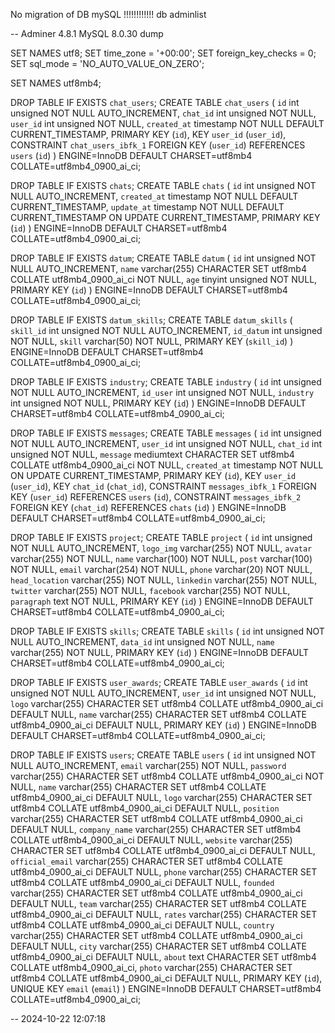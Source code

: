 No migration of DB mySQL !!!!!!!!!!!! db adminlist

-- Adminer 4.8.1 MySQL 8.0.30 dump

SET NAMES utf8;
SET time_zone = '+00:00';
SET foreign_key_checks = 0;
SET sql_mode = 'NO_AUTO_VALUE_ON_ZERO';

SET NAMES utf8mb4;

DROP TABLE IF EXISTS `chat_users`;
CREATE TABLE `chat_users` (
  `id` int unsigned NOT NULL AUTO_INCREMENT,
  `chat_id` int unsigned NOT NULL,
  `user_id` int unsigned NOT NULL,
  `created_at` timestamp NOT NULL DEFAULT CURRENT_TIMESTAMP,
  PRIMARY KEY (`id`),
  KEY `user_id` (`user_id`),
  CONSTRAINT `chat_users_ibfk_1` FOREIGN KEY (`user_id`) REFERENCES `users` (`id`)
) ENGINE=InnoDB DEFAULT CHARSET=utf8mb4 COLLATE=utf8mb4_0900_ai_ci;


DROP TABLE IF EXISTS `chats`;
CREATE TABLE `chats` (
  `id` int unsigned NOT NULL AUTO_INCREMENT,
  `created_at` timestamp NOT NULL DEFAULT CURRENT_TIMESTAMP,
  `update_at` timestamp NOT NULL DEFAULT CURRENT_TIMESTAMP ON UPDATE CURRENT_TIMESTAMP,
  PRIMARY KEY (`id`)
) ENGINE=InnoDB DEFAULT CHARSET=utf8mb4 COLLATE=utf8mb4_0900_ai_ci;


DROP TABLE IF EXISTS `datum`;
CREATE TABLE `datum` (
  `id` int unsigned NOT NULL AUTO_INCREMENT,
  `name` varchar(255) CHARACTER SET utf8mb4 COLLATE utf8mb4_0900_ai_ci NOT NULL,
  `age` tinyint unsigned NOT NULL,
  PRIMARY KEY (`id`)
) ENGINE=InnoDB DEFAULT CHARSET=utf8mb4 COLLATE=utf8mb4_0900_ai_ci;


DROP TABLE IF EXISTS `datum_skills`;
CREATE TABLE `datum_skills` (
  `skill_id` int unsigned NOT NULL AUTO_INCREMENT,
  `id_datum` int unsigned NOT NULL,
  `skill` varchar(50) NOT NULL,
  PRIMARY KEY (`skill_id`)
) ENGINE=InnoDB DEFAULT CHARSET=utf8mb4 COLLATE=utf8mb4_0900_ai_ci;


DROP TABLE IF EXISTS `industry`;
CREATE TABLE `industry` (
  `id` int unsigned NOT NULL AUTO_INCREMENT,
  `id_user` int unsigned NOT NULL,
  `industry` int unsigned NOT NULL,
  PRIMARY KEY (`id`)
) ENGINE=InnoDB DEFAULT CHARSET=utf8mb4 COLLATE=utf8mb4_0900_ai_ci;


DROP TABLE IF EXISTS `messages`;
CREATE TABLE `messages` (
  `id` int unsigned NOT NULL AUTO_INCREMENT,
  `user_id` int unsigned NOT NULL,
  `chat_id` int unsigned NOT NULL,
  `message` mediumtext CHARACTER SET utf8mb4 COLLATE utf8mb4_0900_ai_ci NOT NULL,
  `created_at` timestamp NOT NULL ON UPDATE CURRENT_TIMESTAMP,
  PRIMARY KEY (`id`),
  KEY `user_id` (`user_id`),
  KEY `chat_id` (`chat_id`),
  CONSTRAINT `messages_ibfk_1` FOREIGN KEY (`user_id`) REFERENCES `users` (`id`),
  CONSTRAINT `messages_ibfk_2` FOREIGN KEY (`chat_id`) REFERENCES `chats` (`id`)
) ENGINE=InnoDB DEFAULT CHARSET=utf8mb4 COLLATE=utf8mb4_0900_ai_ci;


DROP TABLE IF EXISTS `project`;
CREATE TABLE `project` (
  `id` int unsigned NOT NULL AUTO_INCREMENT,
  `logo_img` varchar(255) NOT NULL,
  `avatar` varchar(255) NOT NULL,
  `name` varchar(100) NOT NULL,
  `post` varchar(100) NOT NULL,
  `email` varchar(254) NOT NULL,
  `phone` varchar(20) NOT NULL,
  `head_location` varchar(255) NOT NULL,
  `linkedin` varchar(255) NOT NULL,
  `twitter` varchar(255) NOT NULL,
  `facebook` varchar(255) NOT NULL,
  `paragraph` text NOT NULL,
  PRIMARY KEY (`id`)
) ENGINE=InnoDB DEFAULT CHARSET=utf8mb4 COLLATE=utf8mb4_0900_ai_ci;


DROP TABLE IF EXISTS `skills`;
CREATE TABLE `skills` (
  `id` int unsigned NOT NULL AUTO_INCREMENT,
  `data_id` int unsigned NOT NULL,
  `name` varchar(255) NOT NULL,
  PRIMARY KEY (`id`)
) ENGINE=InnoDB DEFAULT CHARSET=utf8mb4 COLLATE=utf8mb4_0900_ai_ci;


DROP TABLE IF EXISTS `user_awards`;
CREATE TABLE `user_awards` (
  `id` int unsigned NOT NULL AUTO_INCREMENT,
  `user_id` int unsigned NOT NULL,
  `logo` varchar(255) CHARACTER SET utf8mb4 COLLATE utf8mb4_0900_ai_ci DEFAULT NULL,
  `name` varchar(255) CHARACTER SET utf8mb4 COLLATE utf8mb4_0900_ai_ci DEFAULT NULL,
  PRIMARY KEY (`id`)
) ENGINE=InnoDB DEFAULT CHARSET=utf8mb4 COLLATE=utf8mb4_0900_ai_ci;


DROP TABLE IF EXISTS `users`;
CREATE TABLE `users` (
  `id` int unsigned NOT NULL AUTO_INCREMENT,
  `email` varchar(255) NOT NULL,
  `password` varchar(255) CHARACTER SET utf8mb4 COLLATE utf8mb4_0900_ai_ci NOT NULL,
  `name` varchar(255) CHARACTER SET utf8mb4 COLLATE utf8mb4_0900_ai_ci DEFAULT NULL,
  `logo` varchar(255) CHARACTER SET utf8mb4 COLLATE utf8mb4_0900_ai_ci DEFAULT NULL,
  `position` varchar(255) CHARACTER SET utf8mb4 COLLATE utf8mb4_0900_ai_ci DEFAULT NULL,
  `company_name` varchar(255) CHARACTER SET utf8mb4 COLLATE utf8mb4_0900_ai_ci DEFAULT NULL,
  `website` varchar(255) CHARACTER SET utf8mb4 COLLATE utf8mb4_0900_ai_ci DEFAULT NULL,
  `official_email` varchar(255) CHARACTER SET utf8mb4 COLLATE utf8mb4_0900_ai_ci DEFAULT NULL,
  `phone` varchar(255) CHARACTER SET utf8mb4 COLLATE utf8mb4_0900_ai_ci DEFAULT NULL,
  `founded` varchar(255) CHARACTER SET utf8mb4 COLLATE utf8mb4_0900_ai_ci DEFAULT NULL,
  `team` varchar(255) CHARACTER SET utf8mb4 COLLATE utf8mb4_0900_ai_ci DEFAULT NULL,
  `rates` varchar(255) CHARACTER SET utf8mb4 COLLATE utf8mb4_0900_ai_ci DEFAULT NULL,
  `country` varchar(255) CHARACTER SET utf8mb4 COLLATE utf8mb4_0900_ai_ci DEFAULT NULL,
  `city` varchar(255) CHARACTER SET utf8mb4 COLLATE utf8mb4_0900_ai_ci DEFAULT NULL,
  `about` text CHARACTER SET utf8mb4 COLLATE utf8mb4_0900_ai_ci,
  `photo` varchar(255) CHARACTER SET utf8mb4 COLLATE utf8mb4_0900_ai_ci DEFAULT NULL,
  PRIMARY KEY (`id`),
  UNIQUE KEY `email` (`email`)
) ENGINE=InnoDB DEFAULT CHARSET=utf8mb4 COLLATE=utf8mb4_0900_ai_ci;


-- 2024-10-22 12:07:18
  
